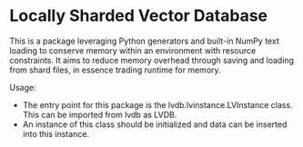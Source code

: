 # Locally Sharded Vector Database

This is a package leveraging Python generators and built-in NumPy text loading to
conserve memory within an environment with resource constraints. It aims to reduce
memory overhead through saving and loading from shard files, in essence
trading runtime for memory.

Usage:
* The entry point for this package is the lvdb.lvinstance.LVInstance class. This can be
imported from lvdb as LVDB.
* An instance of this class should be initialized and data can be inserted into this instance.